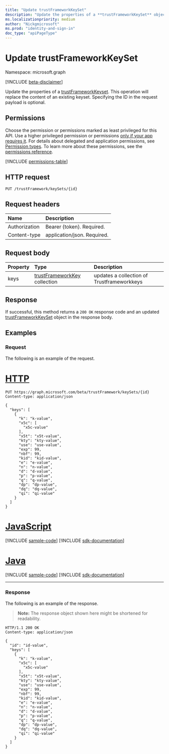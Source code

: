 ```yaml
---
title: "Update trustFrameworkKeySet"
description: "Update the properties of a **trustFrameworkKeySet** object."
ms.localizationpriority: medium
author: "Nickgmicrosoft"
ms.prod: "identity-and-sign-in"
doc_type: "apiPageType"
---
```


# Update trustFrameworkKeySet

Namespace: microsoft.graph

[!INCLUDE [beta-disclaimer](../../includes/beta-disclaimer.md)]

Update the properties of a [trustFrameworkKeyset](../resources/trustframeworkkeyset.md). This operation will replace the content of an existing keyset. Specifying the ID in the request payload is optional.

## Permissions

Choose the permission or permissions marked as least privileged for this API. Use a higher privileged permission or permissions [only if your app requires it](/graph/permissions-overview#best-practices-for-using-microsoft-graph-permissions). For details about delegated and application permissions, see [Permission types](/graph/permissions-overview#permission-types). To learn more about these permissions, see the [permissions reference](/graph/permissions-reference).

<!-- { "blockType": "permissions", "name": "trustframeworkkeyset_update" } -->
[!INCLUDE [permissions-table](../includes/permissions/trustframeworkkeyset-update-permissions.md)]

## HTTP request

<!-- { "blockType": "ignored" } -->

```http
PUT /trustFramework/keySets/{id}
```

## Request headers

| Name       | Description|
|:-----------|:-----------|
| Authorization | Bearer {token}. Required. |
| Content-type  | application/json. Required.|

## Request body


| Property     | Type        | Description |
|:-------------|:------------|:------------|
|keys|[trustFrameworkKey](../resources/trustframeworkkey.md) collection| updates a collection of Trustframeworkkeys|

## Response

If successful, this method returns a `200 OK` response code and an updated [trustFrameworkKeySet](../resources/trustframeworkkeyset.md) object in the response body.

## Examples

### Request

The following is an example of the request.

# [HTTP](#tab/http)
<!-- {
  "blockType": "request",
  "name": "update_trustframeworkkeyset"
}-->

```http
PUT https://graph.microsoft.com/beta/trustFramework/keySets/{id}
Content-type: application/json

{
  "keys": [
    {
      "k": "k-value",
      "x5c": [
        "x5c-value"
      ],
      "x5t": "x5t-value",
      "kty": "kty-value",
      "use": "use-value",
      "exp": 99,
      "nbf": 99,
      "kid": "kid-value",
      "e": "e-value",
      "n": "n-value",
      "d": "d-value",
      "p": "p-value",
      "q": "q-value",
      "dp": "dp-value",
      "dq": "dq-value",
      "qi": "qi-value"
    }
  ]
}
```

# [JavaScript](#tab/javascript)
[!INCLUDE [sample-code](../includes/snippets/javascript/update-trustframeworkkeyset-javascript-snippets.md)]
[!INCLUDE [sdk-documentation](../includes/snippets/snippets-sdk-documentation-link.md)]

# [Java](#tab/java)
[!INCLUDE [sample-code](../includes/snippets/java/update-trustframeworkkeyset-java-snippets.md)]
[!INCLUDE [sdk-documentation](../includes/snippets/snippets-sdk-documentation-link.md)]

---

### Response

The following is an example of the response.

> **Note:** The response object shown here might be shortened for readability.

<!-- {
  "blockType": "response",
  "truncated": true,
  "@odata.type": "microsoft.graph.trustFrameworkKeySet"
} -->

```http
HTTP/1.1 200 OK
Content-type: application/json

{
  "id": "id-value",
  "keys": [
    {
      "k": "k-value",
      "x5c": [
        "x5c-value"
      ],
      "x5t": "x5t-value",
      "kty": "kty-value",
      "use": "use-value",
      "exp": 99,
      "nbf": 99,
      "kid": "kid-value",
      "e": "e-value",
      "n": "n-value",
      "d": "d-value",
      "p": "p-value",
      "q": "q-value",
      "dp": "dp-value",
      "dq": "dq-value",
      "qi": "qi-value"
    }
  ]
}
```

<!-- uuid: 16cd6b66-4b1a-43a1-adaf-3a886856ed98
2019-02-04 14:57:30 UTC -->
<!-- {
  "type": "#page.annotation",
  "description": "Update trustframeworkkeyset",
  "keywords": "",
  "section": "documentation",
  "tocPath": ""
}-->



